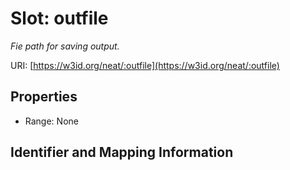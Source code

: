 # Slot: outfile
_Fie path for saving output._


URI: [https://w3id.org/neat/:outfile](https://w3id.org/neat/:outfile)



<!-- no inheritance hierarchy -->


## Properties

 * Range: None



## Identifier and Mapping Information





